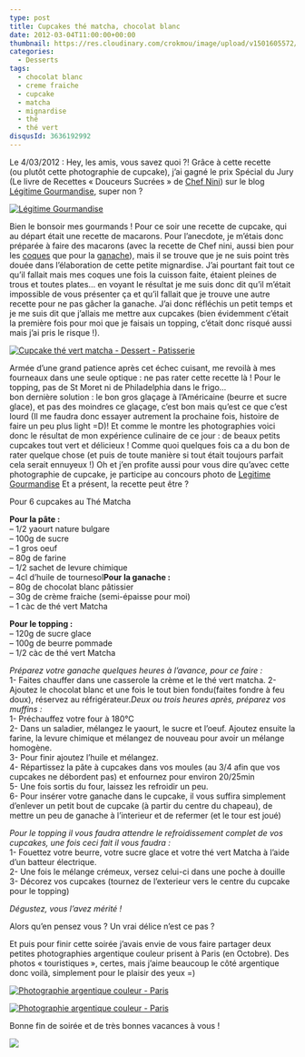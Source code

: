 ```yaml
---
type: post
title: Cupcakes thé matcha, chocolat blanc
date: 2012-03-04T11:00:00+00:00
thumbnail: https://res.cloudinary.com/crokmou/image/upload/v1501605572/20120211_Cupcake_The_Matcha_0001-73x110_fqay0k.jpg
categories: 
  - Desserts
tags: 
  - chocolat blanc
  - creme fraiche
  - cupcake
  - matcha
  - mignardise
  - thé
  - thé vert
disqusId: 3636192992
---
```


Le 4/03/2012 : Hey, les amis, vous savez quoi ?! Grâce à cette recette (ou plutôt cette photographie de cupcake), j’ai gagné le prix Spécial du Jury (Le livre de Recettes « Douceurs Sucrées » de [Chef Nini](http://www.chefnini.com/)) sur le blog [Légitime Gourmandise](http://legitimegourmandise.com/), super non ?



[![Légitime Gourmandise](http://legitimegourmandise.com/blog/public/Concours_photos_2012/logo_CPG2012_-_Prix_du_jury.jpg)](http://legitimegourmandise.com/)



Bien le bonsoir mes gourmands ! Pour ce soir une recette de cupcake, qui au départ était une recette de macarons. Pour l’anecdote, je m’étais donc préparée à faire des macarons (avec la recette de Chef nini, aussi bien pour les [coques](http://www.chefnini.com/macaron-video/) que pour la [ganache](http://www.chefnini.com/macarons-the-vert-matcha/)), mais il se trouve que je ne suis point très douée dans l’élaboration de cette petite mignardise. J’ai pourtant fait tout ce qu’il fallait mais mes coques une fois la cuisson faite, étaient pleines de trous et toutes plates… en voyant le résultat je me suis donc dit qu’il m’était impossible de vous présenter ça et qu’il fallait que je trouve une autre recette pour ne pas gâcher la ganache. J’ai donc réfléchis un petit temps et je me suis dit que j’allais me mettre aux cupcakes (bien évidemment c’était la première fois pour moi que je faisais un topping, c’était donc risqué aussi mais j’ai pris le risque !).

[![Cupcake thé vert matcha - Dessert - Patisserie](http://3.bp.blogspot.com/-fQt8gUD_Nxs/Tz6di77oQBI/AAAAAAAABxw/hbIXKBoFjS8/s400/20120211_Cupcake_The_Matcha_0047.jpg)](http://3.bp.blogspot.com/-fQt8gUD_Nxs/Tz6di77oQBI/AAAAAAAABxw/hbIXKBoFjS8/s1600/20120211_Cupcake_The_Matcha_0047.jpg)

Armée d’une grand patience après cet échec cuisant, me revoilà à mes fourneaux dans une seule optique : ne pas rater cette recette là ! Pour le topping, pas de St Moret ni de Philadelphia dans le frigo… bon dernière solution : le bon gros glaçage à l’Américaine (beurre et sucre glace), et pas des moindres ce glaçage, c’est bon mais qu’est ce que c’est lourd (Il me faudra donc essayer autrement la prochaine fois, histoire de faire un peu plus light =D)! Et comme le montre les photographies voici donc le résultat de mon expérience culinaire de ce jour : de beaux petits cupcakes tout vert et délicieux ! Comme quoi quelques fois ca a du bon de rater quelque chose (et puis de toute manière si tout était toujours parfait cela serait ennuyeux !) Oh et j’en profite aussi pour vous dire qu’avec cette photographie de cupcake, je participe au concours photo de [Legitime Gourmandise](http://legitimegourmandise.com/blog/index.php?post/2012/01/19/Concours-photos-gourmandes-2012) Et a présent, la recette peut être ?



Pour 6 cupcakes au Thé Matcha

**Pour la pâte :**  
– 1/2 yaourt nature bulgare  
– 100g de sucre  
– 1 gros oeuf  
– 80g de farine  
– 1/2 sachet de levure chimique  
– 4cl d’huile de tournesol**Pour la ganache :**  
– 80g de chocolat blanc pâtissier  
– 30g de crème fraiche (semi-épaisse pour moi)  
– 1 càc de thé vert Matcha

**Pour le topping :**  
– 120g de sucre glace  
– 100g de beurre pommade  
– 1/2 càc de thé vert Matcha



_Préparez votre ganache quelques heures à l’avance, pour ce faire :_  
1- Faites chauffer dans une casserole la crème et le thé vert matcha. 2- Ajoutez le chocolat blanc et une fois le tout bien fondu(faites fondre à feu doux), réservez au réfrigérateur._Deux ou trois heures après, préparez vos muffins :_  
1- Préchauffez votre four à 180°C  
2- Dans un saladier, mélangez le yaourt, le sucre et l’oeuf. Ajoutez ensuite la farine, la levure chimique et mélangez de nouveau pour avoir un mélange homogène.  
3- Pour finir ajoutez l’huile et mélangez.  
4- Répartissez la pâte à cupcakes dans vos moules (au 3/4 afin que vos cupcakes ne débordent pas) et enfournez pour environ 20/25min  
5- Une fois sortis du four, laissez les refroidir un peu.  
6- Pour insérer votre ganache dans le cupcake, il vous suffira simplement d’enlever un petit bout de cupcake (à partir du centre du chapeau), de mettre un peu de ganache à l’interieur et de refermer (et le tour est joué)

_Pour le topping il vous faudra attendre le refroidissement complet de vos cupcakes, une fois ceci fait il vous faudra :_  
1- Fouettez votre beurre, votre sucre glace et votre thé vert Matcha à l’aide d’un batteur électrique.  
2- Une fois le mélange crémeux, versez celui-ci dans une poche à douille  
3- Décorez vos cupcakes (tournez de l’exterieur vers le centre du cupcake pour le topping)

_Dégustez, vous l’avez mérité !_





Alors qu’en pensez vous ? Un vrai délice n’est ce pas ?

Et puis pour finir cette soirée j’avais envie de vous faire partager deux petites photographies argentique couleur prisent à Paris (en Octobre). Des photos « touristiques », certes, mais j’aime beaucoup le côté argentique donc voilà, simplement pour le plaisir des yeux =)

[![Photographie argentique couleur - Paris ](http://1.bp.blogspot.com/-6vKJdpyfFRE/Tz6v7RThfJI/AAAAAAAAByY/2J54BtCiCVs/s640/Paris36.jpg)](http://1.bp.blogspot.com/-6vKJdpyfFRE/Tz6v7RThfJI/AAAAAAAAByY/2J54BtCiCVs/s1600/Paris36.jpg)

[![Photographie argentique couleur - Paris ](http://1.bp.blogspot.com/-TD8XFnBfiVI/Tz6v2axKokI/AAAAAAAAByQ/SEEVQCtStsw/s640/Paris30.jpg)](http://1.bp.blogspot.com/-TD8XFnBfiVI/Tz6v2axKokI/AAAAAAAAByQ/SEEVQCtStsw/s1600/Paris30.jpg)

Bonne fin de soirée et de très bonnes vacances à vous !

[![](http://4.bp.blogspot.com/-2bLosyMFac4/TxhFg0sR2dI/AAAAAAAABec/Mzg1OnlXUmM/s1600/Signature+copie.jpg)](http://4.bp.blogspot.com/-2bLosyMFac4/TxhFg0sR2dI/AAAAAAAABec/Mzg1OnlXUmM/s1600/Signature+copie.jpg)